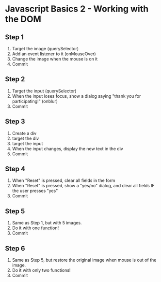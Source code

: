 # Javascript Basics 2 - Working with the DOM

## Step 1

1. Target the image (querySelector)
2. Add an event listener to it (onMouseOver)
3. Change the image when the mouse is on it
4. Commit

## Step 2

1. Target the input (querySelector)
2. When the input loses focus, show a dialog saying "thank you for participating!" (onblur)
3. Commit

## Step 3

1. Create a div
2. target the div
3. target the input
4. When the input changes, display the new text in the div
5. Commit

## Step 4

1. When "Reset" is pressed, clear all fields in the form
2. When "Reset" is pressed, show a "yes/no" dialog, and clear all fields IF the user presses "yes"
3. Commit

## Step 5

1. Same as Step 1, but with 5 images.
2. Do it with one function!
3. Commit

## Step 6

1. Same as Step 5, but restore the original image when mouse is out of the image.
2. Do it with only two functions!
3. Commit
